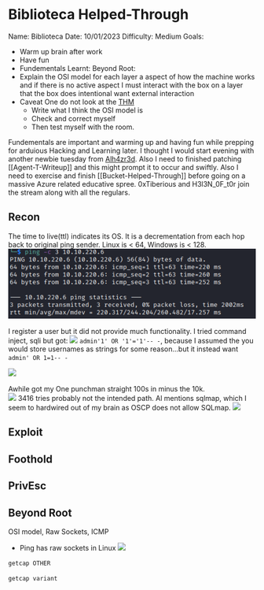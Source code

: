 # Biblioteca Helped-Through

Name: Biblioteca
Date:  10/01/2023
Difficulty:  Medium
Goals:  
- Warm up brain after work
- Have fun
- Fundementals
Learnt:
Beyond Root:
- Explain the OSI model for each layer a aspect of how the machine works and if there is no active aspect I must interact with the box on a layer that the box does intentional want external interaction 
- Caveat One do not look at the [THM](https://tryhackme.com/room/osimodelzi)
	- Write what I think the OSI model is
	- Check and correct myself
	- Then test myself with the room.

Fundementals are important and warming up and having fun while prepping for arduious Hacking and Learning later. I thought I would start evening with another newbie tuesday from [Alh4zr3d](https://www.youtube.com/watch?v=Uz4iv7kHxpI). Also I need to finished patching [[Agent-T-Writeup]] and this might prompt it to occur and swiftly. Also I need to exercise and finish [[Bucket-Helped-Through]] before going on a massive Azure related educative spree. 0xTiberious and H3l3N_0F_t0r join the stream along with all the regulars.

## Recon

The time to live(ttl) indicates its OS. It is a decrementation from each hop back to original ping sender. Linux is < 64, Windows is < 128.
![ping](Screenshots/ping.png)

I register a user but it did not provide much functionality. I tried command inject, sqli but got: 
![](whileupsetabouttopgun.png)
`admin'1' OR '1'='1'-- -`, because I assumed the you would store usernames as strings for some reason...but it instead want `admin' OR 1=1-- -`

![](butitlikeregular.png)

Awhile got my One punchman straight 100s in minus the 10k.  
![](hydrasmokey.png)
3416 tries probably not the intended path. Al mentions sqlmap, which I seem to hardwired out of my brain as OSCP does not allow SQLmap.
![](sqlmapoutput.png)

## Exploit

## Foothold

## PrivEsc

## Beyond Root

OSI model, Raw Sockets, ICMP

- Ping has  raw sockets in Linux 
![](getcapping.png)
```bash 
getcap OTHER
```

```powershell
getcap variant
```


